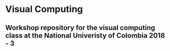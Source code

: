 # Visual Computing

## Workshop repository for the visual computing class at the National Univeristy of Colombia 2018 - 3
